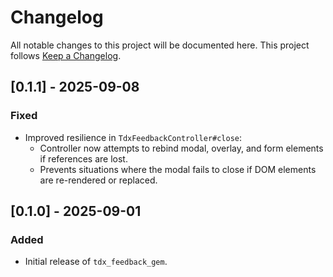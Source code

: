# Changelog

All notable changes to this project will be documented here.
This project follows [Keep a Changelog](https://keepachangelog.com/en/1.1.0/).

## [0.1.1] - 2025-09-08

### Fixed

- Improved resilience in `TdxFeedbackController#close`:
  - Controller now attempts to rebind modal, overlay, and form elements if references are lost.
  - Prevents situations where the modal fails to close if DOM elements are re-rendered or replaced.

## [0.1.0] - 2025-09-01

### Added

- Initial release of `tdx_feedback_gem`.
